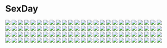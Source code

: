 # SexDay
![](https://konachan.com/image/bdf016f8bbda56b8ad922e4199c3a0d3/Konachan.com%20-%20246578%20greninja%20pokemon%20sei_mutsuki%20water.jpg)
![](https://konachan.com/jpeg/b65b21ef143887b47f4c277e2219d15c/Konachan.com%20-%20178916%202girls%20apron%20aqua_eyes%20blush%20breasts%20cat_smile%20chibi%20cleavage%20crossover%20dress%20headband%20long_hair%20nichijou%20nisekoi%20pink_eyes%20pink_hair%20ribbons%20wink.jpg)
![](https://konachan.com/image/599ac777dfc1de356766136e4ba9e00d/Konachan.com%20-%20174601%202girls%20black_hair%20forest%20green%20hat%20landscape%20maribel_han%20scenic%20shinta_%28hmmuk%29%20torii%20touhou%20tree%20usami_renko.jpg)
![](https://konachan.com/jpeg/55305097ae0f2a5a279120a715d16cad/Konachan.com%20-%20237484%20aliasing%20black_hair%20blush%20gray_eyes%20matsunaga_kouyou%20original%20short_hair%20waitress%20white.jpg)
![](https://konachan.com/jpeg/365ddc7d41383b415b87ee80b406ba0a/Konachan.com%20-%20219205%20blue%20brown_eyes%20brown_hair%20ilya_kuvshinov%20long_hair%20original.jpg)
![](https://konachan.com/jpeg/38f54acd9ce9b4b794fd3c908cbd64c9/Konachan.com%20-%2058288%20akane_iro_ni_somaru_saka%20katagiri_yuuhi%20nipples%20nude%20panties%20pussy%20thighhighs%20uncensored%20underwear.jpg)
![](https://konachan.com/jpeg/735d8a58a301dc6644cdea566855e3d4/Konachan.com%20-%20306519%20animal_ears%20arknights%20blush%20breasts%20ce-_-3%20chinese_clothes%20chinese_dress%20cleavage%20feater_%28arknights%29%20sunglasses.jpg)
![](https://konachan.com/jpeg/85887b543a34267178a4072dc450f2b0/Konachan.com%20-%20152407%20ass%20bath%20blue_eyes%20breasts%20censored%20long_hair%20momo_velia_deviluke%20nana_asta_deviluke%20navel%20no_bra%20nude%20pink_hair%20short_hair%20tail%20to_love_ru%20topless.jpg)
![](https://konachan.com/image/240808f80b6c6f32165b1b938278b012/Konachan.com%20-%2065726%20kagamine_rin%20school_uniform%20vocaloid.jpg)
![](https://konachan.com/image/97ee003bbee308bee2959a32f8d33b78/Konachan.com%20-%20115911%20bikini%20black_hair%20game_cg%20long_hair%20rajyo_setsura%20rasetsu%20red_eyes%20swimsuit%20vibrator.jpg)
![](https://konachan.com/image/68daecc5183490764d6421b58a6385da/Konachan.com%20-%2074493%20hatsune_miku%20twintails%20vocaloid.jpg)
![](https://konachan.com/jpeg/849599c74433501712fb8c3dc0a38295/Konachan.com%20-%20256692%20bodysuit%20brown_eyes%20brown_hair%20cancell%20gradient%20gun%20hoodie%20original%20short_hair%20skintight%20weapon.jpg)
![](https://konachan.com/jpeg/2a0470c743fb576d424779f2e874eb5a/Konachan.com%20-%20197283%20blonde_hair%20blue_eyes%20blue_hair%20blush%20brown_eyes%20brown_hair%20cropped%20lunasa_prismriver%20ponytail%20sayori%20scan%20short_hair%20shoujo_ai%20touhou%20yellow_eyes.jpg)
![](https://konachan.com/jpeg/00e001f8e449f63ea2b480f705e05f92/Konachan.com%20-%20297640%20blue_eyes%20blush%20glasses%20green_hair%20heart%20navel%20nopan%20original%20pussy%20short_hair%20third-party_edit%20uncensored%20uniform%20white%20wink%20z.taiga.jpg)
![](https://konachan.com/image/902a949cc9f2fda279fa2bc11dcb6d07/Konachan.com%20-%20304313%202girls%20black_hair%20blonde_hair%20blush%20close%20fate_grand_order%20fate_%28series%29%20harimoji%20ishtar_%28fate_grand_order%29%20long_hair%20red_eyes%20tiara.jpg)
![](https://konachan.com/image/3c2f8172aec85d7335609375214ba74d/Konachan.com%20-%2046267%20blonde_hair%20bow%20braids%20dress%20hat%20kirisame_marisa%20long_hair%20magic%20pink_eyes%20socks%20touhou%20wink%20witch%20witch_hat.jpg)
![](https://konachan.com/jpeg/7266cb91eb406b9878a45f85bdf5db8a/Konachan.com%20-%20301063%20bow%20fate_grand_order%20fate_%28series%29%20flowers%20kama_%28fate_grand_order%29%20parody%20petals%20red_eyes%20redrop%20short_hair%20signed%20white_hair.jpg)
![](https://konachan.com/jpeg/40a4e8f2963fb0b63cabc3accb01ed62/Konachan.com%20-%20131996%20game_cg%20kimishima_ao%20otome_ga_tsumugu_koi_no_canvas%20shishidou_chiharu.jpg)
![](https://konachan.com/image/3347182dd58a28df1f818bc3ce147aef/Konachan.com%20-%2072044%20hatsune_miku%20headphones%20kazuoki%20twintails%20vocaloid.jpg)
![](https://konachan.com/image/6a2c11c4a1a44676ce2d234f193c08f1/Konachan.com%20-%2032623%20blanc_neige%20shining_tears.jpg)
![](https://konachan.com/image/8cac450d19170608b107f7a7a79d67fa/Konachan.com%20-%2066260%20black_hair%20brown_eyes%20brown_hair%20gray_eyes%20green_hair%20houjuu_nue%20kimono%20kisume%20mousegirl%20nazrin%20red_eyes%20ribbons%20short_hair%20touhou%20white%20wings.jpg)
![](https://konachan.com/image/611c639b5acf17c60d4b547a64fbf7ca/Konachan.com%20-%20106245%20ayase_kasumi%20cameltoe%20dies_irae%20g_yuusuke%20panties%20school_uniform%20thighhighs%20underwear%20undressing.jpg)
![](https://konachan.com/image/29698141fe96def60700d1a5ad4d30f1/Konachan.com%20-%20306410%20arknights%20bibimbub%20blush%20breasts%20brown_eyes%20candy%20catgirl%20choker%20cleavage%20clouds%20lollipop%20long_hair%20navel%20ponytail%20sky%20tail%20underboob%20undressing.jpg)
![](https://konachan.com/image/20f7160886472267e402ea6d93c8fdc9/Konachan.com%20-%2047176%20brown_eyes%20brown_hair%20glasses%20hat%20nagy.jpg)
![](https://konachan.com/image/5fd8338b0a62838e0fa4c6e2d31f02d1/Konachan.com%20-%20170431%202girls%20black_hair%20blue_eyes%20breasts%20cleavage%20horns%20katana%20long_hair%20navel%20purple_eyes%20red_hair%20short_hair%20sword%20thighhighs%20underboob%20uniform%20weapon.jpg)
![](https://konachan.com/image/ee4a38ca0d29cbfb8063653c5fcaea3e/Konachan.com%20-%20175199%20black_hair%20blue_eyes%20blush%20breasts%20brown_hair%20glasses%20group%20headband%20hiei_%28kancolle%29%20long_hair%20navel%20nipples%20nude%20red_eyes%20short_hair%20towashibuki%20wink.jpg)
![](https://konachan.com/jpeg/91cba71e7b2a499f9277ace318554eee/Konachan.com%20-%20240754%20blue_hair%20blush%20breasts%20brown_hair%20cube85%20fingering%20navel%20original%20panties%20thighhighs%20underwear%20yuri.jpg)
![](https://konachan.com/jpeg/612fa0117488017668554ef045f0eaba/Konachan.com%20-%20143179%20black_hair%20bow%20clouds%20dragon%20hakurei_reimu%20japanese_clothes%20long_hair%20miko%20ponytail%20red_eyes%20sarashi%20sky%20touhou%20underwear%20yume_koucha.jpg)
![](https://konachan.com/image/a6fd1873969ce498b999f3b3f5c940f1/Konachan.com%20-%2063103%20akira%20black_hair%20brown_eyes%20hakurei_reimu%20korofugi%20motorcycle%20parody%20ribbons%20short_hair%20skirt%20touhou%20white.jpg)
![](https://konachan.com/image/b1d336da110881be1d773be7ec424d26/Konachan.com%20-%20104168%20denpa_onna_to_seishun_otoko%20jun_%28goodgun7%29%20touwa_erio.jpg)
![](https://konachan.com/image/ee3127c224d78293a98ac69567c80ddd/Konachan.com%20-%20302303%20animal%20cat%20christmas%20drink%20horns%20nowsicaa%20original%20pointed_ears.jpg)
![](https://konachan.com/image/3c33e930bf832f1185edf42f8da8ef04/Konachan.com%20-%2015209%20anna_heart%20kaleido_star%20mia_guillem%20naegino_sora.jpg)
![](https://konachan.com/jpeg/11dfc9f4c6299d7c6621b57d5ff4805f/Konachan.com%20-%20131539%20black_hair%20blue_eyes%20blush%20clouds%20game_cg%20hontani_kanae%20saga_planets%20scarf%20shinonome_nozumu%20short_hair%20shorts%20sky%20snow%20snowman%20thighhighs.jpg)
![](https://konachan.com/jpeg/b30a825a56acb70605d349efb5c3b7d4/Konachan.com%20-%20156307%20animal_ears%20bandage%20chain%20dark_skin%20gia%20goggles%20long_hair%20navel%20original%20pixiv_fantasia%20ponytail%20weapon%20white%20white_hair.jpg)
![](https://konachan.com/jpeg/df29fb2df63e595bd025d6771565184e/Konachan.com%20-%20138751%20astraythem%20beach%20blonde_hair%20clouds%20game_cg%20ginta%20sakurazuka_natsuki%20sky%20twintails%20water.jpg)
![](https://konachan.com/jpeg/e1974a9a35bd96dfdb452b9a163b8522/Konachan.com%20-%20160610%20cameltoe%20kaoru_%28tsuki_tsuki%29%20korie_riko%20maid%20panties%20pantyhose%20tsuki_tsuki%21%20underwear.jpg)
![](https://konachan.com/jpeg/b5d76916fe718a731f27b046470ab429/Konachan.com%20-%20144241%20blush%20breasts%20brown_hair%20gradient%20kuro_%28kuronell%29%20long_hair%20nipples%20nude%20original%20pussy%20red_eyes%20thighhighs.jpg)
![](https://konachan.com/image/6a9998735f2ea09b12730beb4ef7a66e/Konachan.com%20-%20165556%20animal_ears%20hanekawa_tsubasa%20mnjs%20monogatari_%28series%29%20nekomonogatari.jpg)
![](https://konachan.com/jpeg/dde26418b5a23e78e5dea5d2490cc59a/Konachan.com%20-%20132139%20game_cg%20giga%20hotchkiss%20marui%20sumiyoshi_nana.jpg)
![](https://konachan.com/image/2517d05a85b9d7a5ef246285589a95e6/Konachan.com%20-%20279459%20bachibachi_%28tisen%29%20bed%20blonde_hair%20blush%20fate_grand_order%20fate_%28series%29%20long_hair%20necklace%20panties%20pantyhose%20red_eyes%20twintails%20underwear.jpg)
![](https://konachan.com/image/43bbbe053dfac5fcad06d06ef2bf7f5e/Konachan.com%20-%20128090%20chipika%20fam_fan_fan%20giselle_collette_vingt%20goggles%20last_exile%20wink%20yellow_eyes.jpg)
![](https://konachan.com/image/e42325b2b47323b87a1bc593927c69c0/Konachan.com%20-%209897%20animal_ears%20barefoot%20bikini%20catgirl%20long_hair%20original%20swimsuit%20tail%20touto_seiro%20white.jpg)
![](https://konachan.com/image/99d91d9b0501924fdeacaa9fb61e8dc6/Konachan.com%20-%20189197%202girls%20akairo_no_mako%20anthropomorphism%20aqua_eyes%20barefoot%20bikini%20blonde_hair%20blush%20brown_eyes%20brown_hair%20short_hair%20sideboob%20swim_ring%20swimsuit%20water.jpg)
![](https://konachan.com/image/b59440fd7f60de4bc612a1e241a2a321/Konachan.com%20-%20106114%20amaimon%20animal%20barefoot%20blue_eyes%20boots%20brown_hair%20building%20cat%20festival%20food%20glasses%20green_eyes%20group%20kimono%20male%20petals%20pika2525%20tie%20water.jpg)
![](https://konachan.com/jpeg/c9af907e450d57b24a26f23cd259a45c/Konachan.com%20-%20223505%20animal%20blush%20brown_hair%20dog%20long_hair%20male%20masami_%28souzou_jinsei_sanka%29%20orange_eyes%20orange_hair%20original%20short_hair%20umbrella%20wristwear%20yellow_eyes.jpg)
![](https://konachan.com/image/86233b1ba749331341d9d30f16faee1f/Konachan.com%20-%2028316%20alice_parade%20blush%20breasts%20bunnygirl%20censored%20cum%20game_cg%20itou_noiji%20nipples%20pink_hair%20purple_eyes%20pussy%20skirt%20skirt_lift%20spread_legs%20unisonshift.jpg)
![](https://konachan.com/image/c4ee2490cadd412bf6b6bd6eaca973c9/Konachan.com%20-%2049588%20barrier%20original.jpg)
![](https://konachan.com/jpeg/643e7c531a5df809b8349589324e2662/Konachan.com%20-%20303226%20airi%20bikini%20blush%20clouds%20green_eyes%20headband%20maid%20navel%20pink_hair%20queen%27s_blade%20rainbow%20senran_kagura%20sky%20swimsuit%20tree%20twintails%20wet%20yaegashi_nan.jpg)
![](https://konachan.com/image/a7de8a85e2cdc46f66eb39df7f4372bc/Konachan.com%20-%20297471%20blue_eyes%20blush%20breasts%20censored%20chinese_dress%20fate_%28series%29%20fellatio%20long_hair%20nipples%20no_bra%20nopan%20penis%20purple_hair%20pussy%20sex%20twintails%20zuo_wei_er.jpg)
![](https://konachan.com/jpeg/edc20892568ac19a41ddfcc4f637ba04/Konachan.com%20-%20161849%20black_hair%20breasts%20censored%20game_cg%20ichinose_rukina%20long_hair%20love_of_renai_koutei_of_love%21%20nipples%20oozora_itsuki%20pussy_juice%20red_eyes%20sex.jpg)
![](https://konachan.com/jpeg/a9f28ad329043a864f5e9aef860d0016/Konachan.com%20-%20193204%20bed%20blue_eyes%20blush%20bra%20breasts%20censored%20cube%20game_cg%20kantoku%20male%20nipples%20nopan%20open_shirt%20penis%20pink_hair%20sex%20short_hair%20tie%20twintails%20underwear.jpg)
![](https://konachan.com/image/00f994e81e4f9fe46a570ba6b2c0fa15/Konachan.com%20-%2078878%20amagasaki_mikoto%20blue_eyes%20jpeg_artifacts%20long_hair%20red_hair%20ribbons%20school_uniform%20tsuki_ha_higashi_ni_hi_ha_nishi_ni%20zettai_ryouiki.jpg)
![](https://konachan.com/image/e09bdebaec3f545d2bf850b470532a62/Konachan.com%20-%20223433%20hatsune_miku%20long_hair%20miku_append%20vocaloid%20yoshimo_%28yoshiki_qaws%29.jpg)
![](https://konachan.com/jpeg/18daad0c7c28fd7c8ea0708f821eb909/Konachan.com%20-%20225492%20loli%20scan%20third-party_edit%20to_love_ru%20white%20yabuki_kentarou%20yuuki_mikan.jpg)
![](https://konachan.com/image/4acf2c53ac12853197f41b7f9411f1f5/Konachan.com%20-%2016094%20blue%20chibi%20ipod%20parody%20short_hair%20silhouette%20skirt%20suzumiya_haruhi%20suzumiya_haruhi_no_yuutsu.jpg)
![](https://konachan.com/image/3b26a753ff2c8ac71ac854bcf8a0d4ad/Konachan.com%20-%20126563%20hatsune_miku%20k2pudding%20vocaloid.jpg)
![](https://konachan.com/image/388fbc3ed788c2f992723f1770516884/Konachan.com%20-%20167048%20blonde_hair%20blush%20boots%20brown_eyes%20elbow_gloves%20gloves%20headband%20long_hair%20navel%20panties%20tears%20thighhighs%20torn_clothes%20underwear%20uniform%20water%20weapon.jpg)
![](https://konachan.com/jpeg/abdf684097cdac25615a8c57e3c27c28/Konachan.com%20-%20207823%20aqua_eyes%20blonde_hair%20blush%20boots%20breasts%20censored%20choker%20fujima_emiri%20game_cg%20long_hair%20necklace%20nipples%20penis%20pussy%20sayori%20sex%20smile%20thighhighs%20wet.jpg)
![](https://konachan.com/image/ab7d242a7901d30daeb8125f513fac6b/Konachan.com%20-%20168991%20blush%20brown_hair%20flowers%20gary_%28ib%29%20ib%20ib_%28ib%29%20kneehighs%20long_hair%20purple_hair%20rose%20shun-syun%20skirt%20white.jpg)
![](https://konachan.com/jpeg/87d0053d3efade6d89683865fa7df5db/Konachan.com%20-%20242336%202girls%20blonde_hair%20breasts%20cleavage%20eggnivia%20gray_hair%20horns%20long_hair%20navel%20orange_eyes%20pantyhose%20pink_eyes%20short_hair%20shorts%20tail%20watermark%20zyra.jpg)
![](https://konachan.com/image/e149514d4832da3123cc81330cdb7902/Konachan.com%20-%20103779%20blonde_hair%20bow%20kagamine_rin%20vocaloid.jpg)
![](https://konachan.com/image/40255e1e025f6c99cff72076a19f13ce/Konachan.com%20-%20138600%20blonde_hair%20breasts%20miyano_ururu%20nipples%20nopan%20pussy_juice%20tagme.jpg)
![](https://konachan.com/image/cbe3e9120b5c625904c890b0628521ef/Konachan.com%20-%2075395%20close%20hatsune_miku%20twintails%20vocaloid.jpg)
![](https://konachan.com/image/5a300f15203334046db8729dca774970/Konachan.com%20-%2046584%20ribbons%20tagme%20valkyrie_complex.jpg)
![](https://konachan.com/image/558a5c1f8bc0b43966a337b674a6c7df/Konachan.com%20-%20244023%20animal%20azur_lane%20bird%20black_hair%20braids%20breasts%20chain%20cleavage%20feathers%20logo%20long_hair%20moon%20navel%20night%20shorts%20thighhighs%20watermark%20yellow_eyes.jpg)
![](https://konachan.com/jpeg/e4fbb792a75c827c750b5067c1eb61f9/Konachan.com%20-%20214203%20hatsune_miku%20long_hair%20tagme_%28artist%29%20vocaloid.jpg)
![](https://konachan.com/jpeg/69016373bc1464bb24a472a8643a7dd7/Konachan.com%20-%20289532%20game_cg%20hello_good-bye%20lump_of_sugar%20moekibara_fumitake%20rindou_natsume%20uncensored.jpg)
![](https://konachan.com/image/05fcf31b433a485862db61779e754113/Konachan.com%20-%2026017%20air%20kamio_misuzu%20snow%20winter.jpg)
![](https://konachan.com/jpeg/402ed23f87d6f3c6e87dc90012cf6678/Konachan.com%20-%2062062%20building%20city%20close%20drink%20hayate_no_gotoku%20katsura_hinagiku%20long_hair%20red_hair%20vector%20water.jpg)
![](https://konachan.com/jpeg/ed8314d2ce2ff4450974fd4fc4c5f823/Konachan.com%20-%20183317%20animal%20bird%20bloodycolor%20brown_eyes%20cape%20cross%20flowers%20necklace%20red_hair%20rose%20ruby_rose%20rwby%20short_hair%20wings.jpg)
![](https://konachan.com/jpeg/8540dabd7433df27b33b1ca83d11fc68/Konachan.com%20-%20211497%20aqua_eyes%20blonde_hair%20breasts%20censored%20cum%20escu%3Ade%20game_cg%20karen_uruputasu%20long_hair%20mikeou%20nipples%20no_bra%20nopan%20pussy%20thighhighs%20wings.jpg)
![](https://konachan.com/image/9548a2c3398f2895fb8ce8817fc7e7ca/Konachan.com%20-%20259338%20aircraft%20aliasing%20animal%20anthropomorphism%20azur_lane%20bird%20bow_%28weapon%29%20hat%20long_hair%20rain%20tagme_%28artist%29%20thighhighs%20water%20weapon%20white_hair.jpg)
![](https://konachan.com/image/8e0187775d12530333f1a0a153c60e1f/Konachan.com%20-%2038692%20breasts%20cassandra_alexandra%20cleavage%20soul_calibur%20thighhighs%20yn_red.jpg)
![](https://konachan.com/image/e3816517b5cb2dae129181705cde0b15/Konachan.com%20-%2019947%20doll%20rozen_maiden%20suigintou.jpg)
![](https://konachan.com/image/f0e57492fbddc43647809fe7650b8551/Konachan.com%20-%20132509%20animal_ears%20cherry_blossoms%20flowers%20inubashiri_momiji%20japanese_clothes%20junwool%20miko%20panties%20sky%20sword%20tail%20touhou%20tree%20underwear%20weapon%20wolfgirl.jpg)
![](https://konachan.com/image/df94cb867fd6c7d18b18d3782bd4640d/Konachan.com%20-%2019157%20angel%20anna%20carnevale_della_luce_della_luna%20maid%20moon%20oosaki_shinya%20wings.jpg)
![](https://konachan.com/image/6ab7a277bb49abe0f6d8c201ab26afd4/Konachan.com%20-%2086532%20animal_ears%20breasts%20green_eyes%20maid%20nipples%20panties%20tail%20thighhighs%20underwear%20yuuki_hagure.jpg)
![](https://konachan.com/image/70521fb378631c22bdc0ce0891ec7532/Konachan.com%20-%2097513%20blue_hair%20hatsune_miku%20thighhighs%20twintails%20vocaloid.jpg)
![](https://konachan.com/image/abfb99455c91acacc1b07140b00e3e2d/Konachan.com%20-%20286338%20bed%20bikini%20blush%20breasts%20collar%20cropped%20fang%20idolmaster%20pink_hair%20purple_eyes%20shirt_lift%20short_hair%20swimsuit%20underboob%20wristwear%20yumemi_riamu.jpg)
![](https://konachan.com/image/09025994d81d6dbdc35d6fa1aebe41f3/Konachan.com%20-%2089847%202girls%20animal%20braids%20brown_hair%20cherrypin%20flowers%20loli%20long_hair%20original%20pink_eyes%20pink_hair%20purple_eyes%20rabbit%20rainbow%20sunflower%20umbrella.jpg)
![](https://konachan.com/jpeg/8f347e2283ef2690714fe9b3bbf8b625/Konachan.com%20-%20288523%20animal_ears%20kagamine_len%20kagamine_rin%20magical_mirai_%28vocaloid%29%20male%20shiromi%20vocaloid.jpg)
![](https://konachan.com/jpeg/c9786e1b387e4474c38890c6d90e7bd7/Konachan.com%20-%20229557%20breasts%20brown_hair%20choker%20cleavage%20close%20hasu_%28hk_works%29%20magic%20original%20short_hair%20twintails%20waifu2x.jpg)
![](https://konachan.com/jpeg/178b47306f7616610143174d7f899890/Konachan.com%20-%20297906%20animal_ears%20censored%20cum%20granblue_fantasy%20nipples%20penis%20pholia_%28granblue_fantasy%29%20pussy%20sex%20tenken%20waifu2x.jpg)
![](https://konachan.com/image/db96c686f31e42db1eb0ace37d1dffab/Konachan.com%20-%20260967%20aki_%28yunkana%29%20black_hair%20kneehighs%20orange_eyes%20original%20panties%20school_uniform%20skirt%20underwear%20upskirt.jpg)
![](https://konachan.com/image/37ac6b380d89eb43bc50a7f4bebdb675/Konachan.com%20-%2060718%20akiyama_mio%20black_eyes%20black_hair%20k-on%21%20long_hair%20purple%20school_uniform%20shiba_%28pixiv%29.jpg)
![](https://konachan.com/jpeg/b32376a7c03149ac6f6f4e3bf7c1ff17/Konachan.com%20-%20124154%20beach%20brown_hair%20erect_nipples%20hat%20nanao_naru%20original%20scan%20underboob.jpg)
![](https://konachan.com/image/177e62ea5e4d13a6e9013507f3bf4bad/Konachan.com%20-%20230776%20mercy_%28overwatch%29%20overwatch%20tracer%20youxuemingdie.jpg)
![](https://konachan.com/image/2c06afd22248647705acc08bfede9b7a/Konachan.com%20-%20291990%202girls%20bed%20blush%20breasts%20cleavage%20demon%20dress%20horns%20long_hair%20nipples%20ogre_craft%20original%20pink_hair%20purple_eyes%20purple_hair%20see_through%20succubus.jpg)
![](https://konachan.com/image/e43524b3262d0d22ee366c7fead857fa/Konachan.com%20-%20196377%20akagi_%28kancolle%29%20anthropomorphism%20bow_%28weapon%29%20kantai_collection%20long_hair%20nekoboshi_sakko%20weapon.jpg)
![](https://konachan.com/jpeg/834298bdacf6dfa93c226e13cd3452fd/Konachan.com%20-%20174836%20778-go%20butterfly%20green_eyes%20original.jpg)
![](https://konachan.com/image/128b693f1999d87ff8f6d0f46db9ef9c/Konachan.com%20-%207517%20animal_ears%20catgirl%20tagme.jpg)
![](https://konachan.com/jpeg/faed0c148b020cd0f67d65ea8e45908e/Konachan.com%20-%20232534%20aliasing%20barefoot%20blue_eyes%20blue_hair%20breasts%20cleavage%20dress%20gloves%20hat%20lee_%28saraki%29%20long_hair%20original%20saraki%20signed%20thighhighs%20undressing.jpg)
![](https://konachan.com/jpeg/d0ba5779844dc252d7018060d6a2e14d/Konachan.com%20-%20203860%20ass%20barefoot%20bikini%20breasts%20cleavage%20computer%20eyepatch%20glasses%20hoshimiya_kate%20loli%20natasha%20roboko%20scan%20shikabane_itsuka%20swimsuit%20sword%20weapon.jpg)
![](https://konachan.com/jpeg/0d6782db5058435d28412fb2b0edf6a4/Konachan.com%20-%20274900%20blush%20bra%20breast_hold%20breasts%20hamaken%20long_hair%20navel%20nipples%20no_bra%20open_shirt%20panty_pull%20purple_eyes%20purple_hair%20skirt%20underwear%20undressing.jpg)
![](https://konachan.com/jpeg/e132c8e0d6fe1a2d6c037ced113dac81/Konachan.com%20-%20180963%20alia%27s_carnival%20apron%20black_hair%20brown_eyes%20game_cg%20long_hair%20mitha%20nanawind%20ribbons%20saijo_karin%20school_uniform.jpg)
![](https://konachan.com/image/8af7a42cb8b062558f9c7f84c9b49498/Konachan.com%20-%20178252%20idolmaster%20kikuchi_makoto%20pandaki_%28aki%29%20teddy_bear%20underwater%20water.jpg)
![](https://konachan.com/image/60a16bbf3e6dbd24f53a45abf04a0223/Konachan.com%20-%20215382%20blood%20choker%20hat%20kiyomasa_ren%20navel%20red_eyes%20remilia_scarlet%20short_hair%20skirt%20touhou%20vampire%20wings.jpg)
![](https://konachan.com/image/cc23cb6af74f9e9afa0f6b0b48f9cd15/Konachan.com%20-%20233015%20boots%20brown_hair%20clouds%20dress%20fairy%20glasses%20hat%20long_hair%20magion02%20pumpkin%20purple_hair%20red_eyes%20ribbons%20short_hair%20skull%20sky%20witch%20witch_hat.jpg)
![](https://konachan.com/jpeg/faa27bc3c575a5c0028de2ac8c9f1dc8/Konachan.com%20-%20305373%20blush%20breasts%20cleavage%20drink%20food%20group%20hayami_kanade%20ichinose_shiki%20idolmaster%20long_hair%20nazu-na%20necklace%20no_bra%20short_hair%20takagaki_kaede%20wink.jpg)
![](https://konachan.com/image/810800c16ff6eb9d581846c75ab03a00/Konachan.com%20-%20165146%20aqua_eyes%20aqua_hair%20boots%20building%20hat%20hatsune_miku%20kibamigohann%20long_hair%20twintails%20vocaloid.jpg)
